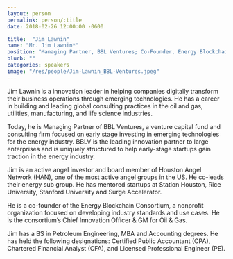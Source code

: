 ```yaml
---
layout: person
permalink: person/:title
date: 2018-02-26 12:00:00 -0600

title:  "Jim Lawnin"
name: "Mr. Jim Lawnin*"
position: "Managing Partner, BBL Ventures; Co-Founder, Energy Blockchain Consortium"
blurb: ""
categories: speakers
image: "/res/people/Jim-Lawnin_BBL-Ventures.jpeg"
---
```

Jim Lawnin is a innovation leader in helping companies digitally transform their business operations through emerging technologies. He has a career in building and leading global consulting practices in the oil and gas, utilities, manufacturing, and life science industries. 

Today, he is Managing Partner of BBL Ventures, a venture capital fund and consulting firm focused on early stage investing in emerging technologies for the energy industry. BBLV is the leading innovation partner to large enterprises and is uniquely structured to help early-stage startups gain traction in the energy industry. 

Jim is an active angel investor and board member of Houston Angel Network (HAN), one of the most active angel groups in the US. He co-leads their energy sub group. He has mentored startups at Station Houston, Rice University, Stanford University and Surge Accelerator. 

He is a co-founder of the Energy Blockchain Consortium, a nonprofit organization focused on developing industry standards and use cases. He is the consortium’s Chief Innovation Officer & GM for Oil & Gas. 

Jim has a BS in Petroleum Engineering, MBA and Accounting degrees. He has held the following designations: Certified Public Accountant (CPA), Chartered Financial Analyst (CFA), and Licensed Professional Engineer (PE).
